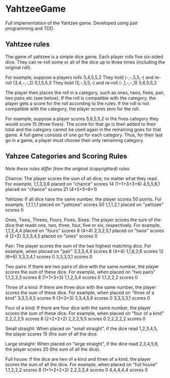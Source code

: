 # YahtzeeGame

Full implementation of the Yahtzee game. Developed using pair programming and TDD.

## Yahtzee rules

The game of yahtzee is a simple dice game. Each player
rolls five six-sided dice. They can re-roll some or all
of the dice up to three times (including the original roll).

For example, suppose a players rolls
    3,4,5,5,2
They hold (-,-,5,5,-) and re-roll (3,4,-,-,2)
    5,1,5,5,3
They hold (5,-,5,5,-) and re-roll (-,1,-,-,3)
    5,6,5,5,2

The player then places the roll in a category, such as ones,
twos, fives, pair, two pairs etc (see below). If the roll is
compatible with the category, the player gets a score for the
roll according to the rules. If the roll is not compatible
with the category, the player scores zero for the roll.

For example, suppose a player scores 5,6,5,5,2 in the fives
category they would score 15 (three fives). The score for
that go is then added to their total and the category cannot
be used again in the remaining goes for that game. 
A full game consists of one go for each category. Thus, for
their last go in a game, a player must choose their only
remaining category.

## Yahzee Categories and Scoring Rules

_Note these rules differ from the original (copyrighted) rules_

Chance: 
  The player scores the sum of all dice,
  no matter what they read.
  For example,
   1,1,3,3,6 placed on "chance" scores 14 (1+1+3+3+6)
   4,5,5,6,1 placed on "chance" scores 21 (4+5+5+6+1)

Yahtzee: 
  If all dice have the same number,
  the player scores 50 points. 
  For example,
   1,1,1,1,1 placed on "yahtzee" scores 50
   1,1,1,2,1 placed on "yahtzee" scores 0

Ones, Twos, Threes, Fours, Fives, Sixes: 
  The player scores the sum of the dice that reads one, 
  two, three, four, five or six, respectively. 
  For example,
   1,1,2,4,4 placed on "fours" scores 8 (4+4)
   2,3,2,5,1 placed on "twos" scores 4  (2+2)
   3,3,3,4,5 placed on "ones" scores 0

Pair: 
  The player scores the sum of the two highest matching dice.
  For example, when placed on "pair" 
   3,3,3,4,4 scores 8 (4+4)
   1,1,6,2,6 scores 12 (6+6)
   3,3,3,4,1 scores 0
   3,3,3,3,1 scores 0

Two pairs: 
  If there are two pairs of dice with the same number, the
  player scores the sum of these dice. 
  For example, when placed on "two pairs"
   1,1,2,3,3 scores 8 (1+1+3+3)
   1,1,2,3,4 scores 0
   1,1,2,2,2 scores 0

Three of a kind: 
  If there are three dice with the same number, the player
  scores the sum of these dice. 
  For example, when placed on "three of a kind"
    3,3,3,4,5 scores 9 (3+3+3)
    3,3,4,5,6 scores 0
    3,3,3,3,1 scores 0

Four of a kind: 
  If there are four dice with the same number, the player
  scores the sum of these dice. 
  For example, when placed on "four of a kind"
    2,2,2,2,5 scores 8 (2+2+2+2)
    2,2,2,5,5 scores 0
    2,2,2,2,2 scores 0

Small straight: 
  When placed on "small straight", if the dice read 
  1,2,3,4,5, the player scores 15 (the sum of all the dice.

Large straight: 
  When placed on "large straight", if the dice read 
  2,3,4,5,6, the player scores 20 (the sum of all the dice).

Full house: 
  If the dice are two of a kind and three of a kind, the
  player scores the sum of all the dice. 
  For example, when placed on "full house"
    1,1,2,2,2 scores 8 (1+1+2+2+2) 
    2,2,3,3,4 scores 0
    4,4,4,4,4 scores 0

